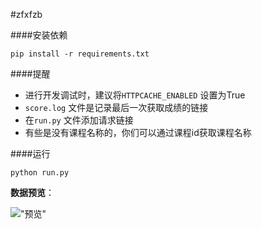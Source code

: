 #zfxfzb

####安装依赖

```
pip install -r requirements.txt
``` 

####提醒

* 进行开发调试时，建议将`HTTPCACHE_ENABLED` 设置为True
* `score.log` 文件是记录最后一次获取成绩的链接
* 在`run.py` 文件添加请求链接
* 有些是没有课程名称的，你们可以通过课程id获取课程名称


####运行

```
python run.py
```

**数据预览**：

!["预览"](https://github.com/dairoot/zfxfzb/blob/master/2014.png)